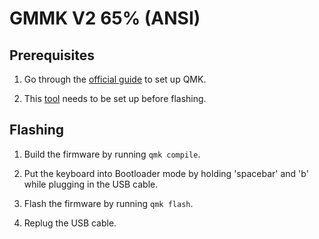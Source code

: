 # GMMK V2 65% (ANSI)

## Prerequisites

1. Go through the [official guide](https://docs.qmk.fm/newbs_getting_started) to set up QMK.

2. This [tool](https://github.com/WestberryTech/wb32-dfu-updater/tree/master) needs to be set up before flashing.

## Flashing

1. Build the firmware by running `qmk compile`.

2. Put the keyboard into Bootloader mode by holding 'spacebar' and 'b' while plugging in the USB cable.

3. Flash the firmware by running `qmk flash`.

4. Replug the USB cable.

